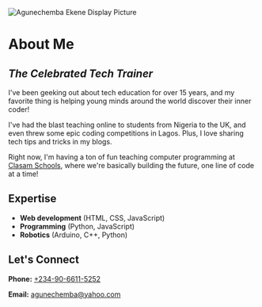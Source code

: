 ![Agunechemba Ekene Display Picture](https://agunechembaekene.wordpress.com/wp-content/uploads/2025/01/cropped-displaypicturetransparent-background.png)

# About Me
***The Celebrated Tech Trainer***
---

I've been geeking out about tech education for over 15 years, and my favorite thing is helping young minds around the world discover their inner coder!

I've had the blast teaching online to students from Nigeria to the UK, and even threw some epic coding competitions in Lagos. Plus, I love sharing tech tips and tricks in my blogs.

Right now, I'm having a ton of fun teaching computer programming at [Clasam Schools](https://clasamschools.com/), where we're basically building the future, one line of code at a time!

## Expertise

- **Web development** (HTML, CSS, JavaScript)
- **Programming** (Python, JavaScript)
- **Robotics** (Arduino, C++, Python)

## Let's Connect

**Phone:** [+234-90-6611-5252](tel:+2349066115252)

**Email:** [agunechemba@yahoo.com](mailto:agunechemba@yahoo.com)
